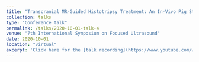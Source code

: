 ```yaml
---
title: "Transcranial MR-Guided Histotripsy Treatment: An In-Vivo Pig Study"
collection: talks
type: "Conference talk"
permalink: /talks/2020-10-01-talk-4
venue: "7th International Symposium on Focused Ultrasound"
date: 2020-10-01
location: "virtual"
excerpt: 'Click here for the [talk recording](https://www.youtube.com/watch?v=CRhBHa_Fsdg)'
---
```

